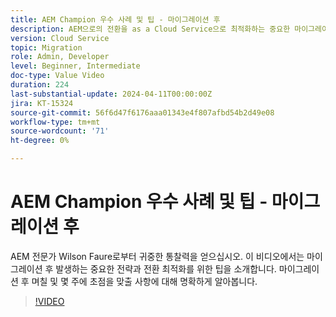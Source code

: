```yaml
---
title: AEM Champion 우수 사례 및 팁 - 마이그레이션 후
description: AEM으로의 전환을 as a Cloud Service으로 최적화하는 중요한 마이그레이션 후 전략 및 팁에 대해 알아봅니다.
version: Cloud Service
topic: Migration
role: Admin, Developer
level: Beginner, Intermediate
doc-type: Value Video
duration: 224
last-substantial-update: 2024-04-11T00:00:00Z
jira: KT-15324
source-git-commit: 56f6d47f6176aaa01343e4f807afbd54b2d49e08
workflow-type: tm+mt
source-wordcount: '71'
ht-degree: 0%

---
```



# AEM Champion 우수 사례 및 팁 - 마이그레이션 후

AEM 전문가 Wilson Faure로부터 귀중한 통찰력을 얻으십시오. 이 비디오에서는 마이그레이션 후 발생하는 중요한 전략과 전환 최적화를 위한 팁을 소개합니다. 마이그레이션 후 며칠 및 몇 주에 초점을 맞출 사항에 대해 명확하게 알아봅니다.

>[!VIDEO](https://video.tv.adobe.com/v/3428309/?learn=on)
